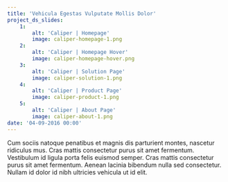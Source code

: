 ```yaml
---
title: 'Vehicula Egestas Vulputate Mollis Dolor'
project_ds_slides:
    1:
        alt: 'Caliper | Homepage'
        image: caliper-homepage-1.png
    2:
        alt: 'Caliper | Homepage Hover'
        image: caliper-homepage-hover.png
    3:
        alt: 'Caliper | Solution Page'
        image: caliper-solution-1.png
    4:
        alt: 'Caliper | Product Page'
        image: caliper-product-1.png
    5:
        alt: 'Caliper | About Page'
        image: caliper-about-1.png
date: '04-09-2016 00:00'
---
```


Cum sociis natoque penatibus et magnis dis parturient montes, nascetur ridiculus mus. Cras mattis consectetur purus sit amet fermentum. Vestibulum id ligula porta felis euismod semper. Cras mattis consectetur purus sit amet fermentum. Aenean lacinia bibendum nulla sed consectetur. Nullam id dolor id nibh ultricies vehicula ut id elit.